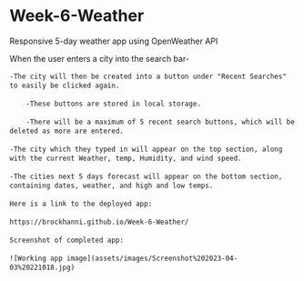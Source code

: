 # Week-6-Weather
Responsive 5-day weather app using OpenWeather API

When the user enters a city into the search bar-

    -The city will then be created into a button under "Recent Searches" to easily be clicked again.

        -These buttons are stored in local storage.

        -There will be a maximum of 5 recent search buttons, which will be deleted as more are entered.

    -The city which they typed in will appear on the top section, along with the current Weather, temp, Humidity, and wind speed.

    -The cities next 5 days forecast will appear on the bottom section, containing dates, weather, and high and low temps.

    Here is a link to the deployed app:

    https://brockhanni.github.io/Week-6-Weather/

    Screenshot of completed app:
    
    ![Working app image](assets/images/Screenshot%202023-04-03%20221018.jpg)

